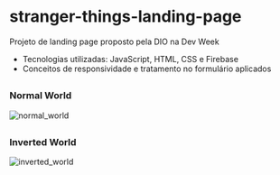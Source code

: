 # stranger-things-landing-page
 Projeto de landing page proposto pela DIO na Dev Week
 
 * Tecnologias utilizadas: JavaScript, HTML, CSS e Firebase
 * Conceitos de responsividade e tratamento no formulário aplicados
 
 ##
 
 <h3> Normal World </h3>
 
![normal_world](https://user-images.githubusercontent.com/102234649/193939930-f566d83d-aeba-4644-958a-eb61ac531dc6.png)

##

<h3> Inverted World </h3>

![inverted_world](https://user-images.githubusercontent.com/102234649/193940093-45a58581-8b7a-4e85-89a1-7f425dd4015e.png)







